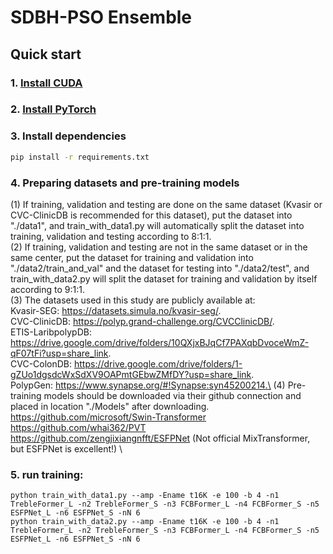 # SDBH-PSO Ensemble

## Quick start

### 1. [Install CUDA](https://developer.nvidia.com/cuda-downloads)

### 2. [Install PyTorch](https://pytorch.org/get-started/locally/)

### 3. Install dependencies
```bash
pip install -r requirements.txt
```

### 4. Preparing datasets and pre-training models
(1) If training, validation and testing are done on the same dataset (Kvasir or CVC-ClinicDB is recommended for this 
dataset), put the dataset into "./data1", and train_with_data1.py will automatically split the dataset into training, 
validation and testing according to 8:1:1.\
(2) If training, validation and testing are not in the same dataset or in the same center, put the dataset for training
and validation into "./data2/train_and_val" and the dataset for testing into "./data2/test", and train_with_data2.py will 
split the dataset for training and validation by itself according to 9:1:1.\
(3) The datasets used in this study are publicly available at: \
Kvasir-SEG: https://datasets.simula.no/kvasir-seg/. \
CVC-ClinicDB: https://polyp.grand-challenge.org/CVCClinicDB/. \
ETIS-LaribpolypDB: https://drive.google.com/drive/folders/10QXjxBJqCf7PAXqbDvoceWmZ-qF07tFi?usp=share_link. \
CVC-ColonDB: https://drive.google.com/drive/folders/1-gZUo1dgsdcWxSdXV9OAPmtGEbwZMfDY?usp=share_link. \
PolypGen: https://www.synapse.org/#!Synapse:syn45200214.\
(4) Pre-training models should be downloaded via their github connection and placed in location "./Models" after downloading.\
https://github.com/microsoft/Swin-Transformer \
https://github.com/whai362/PVT \
https://github.com/zengjixiangnfft/ESFPNet (Not official MixTransformer, but ESFPNet is excellent!) \

### 5. run training:
```
python train_with_data1.py --amp -Ename t16K -e 100 -b 4 -n1 TrebleFormer_L -n2 TrebleFormer_S -n3 FCBFormer_L -n4 FCBFormer_S -n5 ESFPNet_L -n6 ESFPNet_S -nN 6
python train_with_data2.py --amp -Ename t16K -e 100 -b 4 -n1 TrebleFormer_L -n2 TrebleFormer_S -n3 FCBFormer_L -n4 FCBFormer_S -n5 ESFPNet_L -n6 ESFPNet_S -nN 6
```
